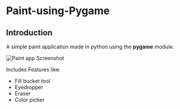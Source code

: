 # Paint-using-Pygame

## Introduction
A simple paint application made in python using the **pygame** module.

![Paint app Screenshot](https://github.com/ishaan55/Paint-using-Pygame/tree/main/Screenshots/Screenshot1.png)

Includes Features like:
- Fill bucket tool
- Eyedropper
- Eraser
- Color picker


